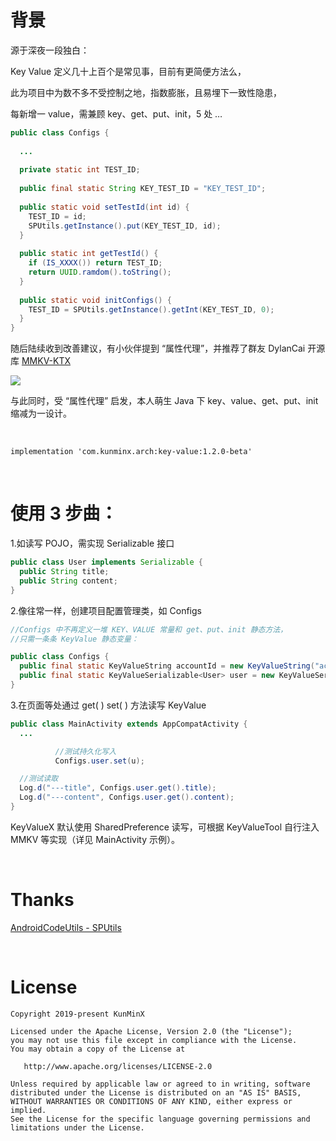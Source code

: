 # 背景

源于深夜一段独白：

Key Value 定义几十上百个是常见事，目前有更简便方法么，

此为项目中为数不多不受控制之地，指数膨胀，且易埋下一致性隐患，

每新增一 value，需兼顾 key、get、put、init，5 处 …

```java
public class Configs {
  
  ...
    
  private static int TEST_ID;
  
  public final static String KEY_TEST_ID = "KEY_TEST_ID";
  
  public static void setTestId(int id) {
    TEST_ID = id;
    SPUtils.getInstance().put(KEY_TEST_ID, id);
  }
  
  public static int getTestId() {
    if (IS_XXXX()) return TEST_ID;
    return UUID.ramdom().toString();
  }
  
  public static void initConfigs() {
    TEST_ID = SPUtils.getInstance().getInt(KEY_TEST_ID, 0);
  }
}
```

随后陆续收到改善建议，有小伙伴提到 “属性代理”，并推荐了群友 DylanCai 开源库 [MMKV-KTX](https://github.com/DylanCaiCoding/MMKV-KTX)

![](https://tva1.sinaimg.cn/large/e6c9d24ely1h4ckaupquaj214o0swwh3.jpg)

与此同时，受 “属性代理” 启发，本人萌生 Java 下 key、value、get、put、init 缩减为一设计。

&nbsp;

```
implementation 'com.kunminx.arch:key-value:1.2.0-beta'
```

&nbsp;

# 使用 3 步曲：

1.如读写 POJO，需实现 Serializable 接口

```java
public class User implements Serializable {
  public String title;
  public String content;
}
```

2.像往常一样，创建项目配置管理类，如 Configs

```java
//Configs 中不再定义一堆 KEY、VALUE 常量和 get、put、init 静态方法，
//只需一条条 KeyValue 静态变量：

public class Configs {
  public final static KeyValueString accountId = new KeyValueString("accountId");
  public final static KeyValueSerializable<User> user = new KeyValueSerializable<>("user");
}
```

3.在页面等处通过 get( ) set( ) 方法读写 KeyValue

```java
public class MainActivity extends AppCompatActivity {
  ...

          //测试持久化写入
          Configs.user.set(u);

  //测试读取
  Log.d("---title", Configs.user.get().title);
  Log.d("---content", Configs.user.get().content);
}
```

KeyValueX 默认使用 SharedPreference 读写，可根据 KeyValueTool 自行注入 MMKV 等实现（详见 MainActivity 示例）。

&nbsp;

# Thanks

[AndroidCodeUtils - SPUtils](https://github.com/Blankj/AndroidUtilCode/blob/d0b890e106be3658d259ca7ec52e232b991f67f1/lib/utilcode/src/main/java/com/blankj/utilcode/util/SPUtils.java)

&nbsp;

# License

```
Copyright 2019-present KunMinX

Licensed under the Apache License, Version 2.0 (the "License");
you may not use this file except in compliance with the License.
You may obtain a copy of the License at

   http://www.apache.org/licenses/LICENSE-2.0

Unless required by applicable law or agreed to in writing, software
distributed under the License is distributed on an "AS IS" BASIS,
WITHOUT WARRANTIES OR CONDITIONS OF ANY KIND, either express or implied.
See the License for the specific language governing permissions and
limitations under the License.
```